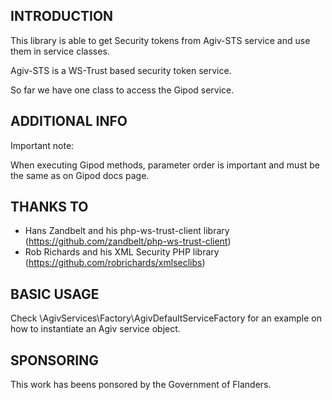 INTRODUCTION
------------

This library is able to get Security tokens from Agiv-STS service
and use them in service classes.

Agiv-STS is a WS-Trust based security token service.

So far we have one class to access the Gipod service.


ADDITIONAL INFO
---------------

Important note:

When executing Gipod methods, parameter order is important
and must be the same as on Gipod docs page.


THANKS TO
---------

 * Hans Zandbelt and his php-ws-trust-client library
   (https://github.com/zandbelt/php-ws-trust-client)
 * Rob Richards and his XML Security PHP library
   (https://github.com/robrichards/xmlseclibs)


BASIC USAGE
-----------

Check \AgivServices\Factory\AgivDefaultServiceFactory
for an example on how to instantiate an Agiv service object.


SPONSORING
----------

This work has beens ponsored by the Government of Flanders.
